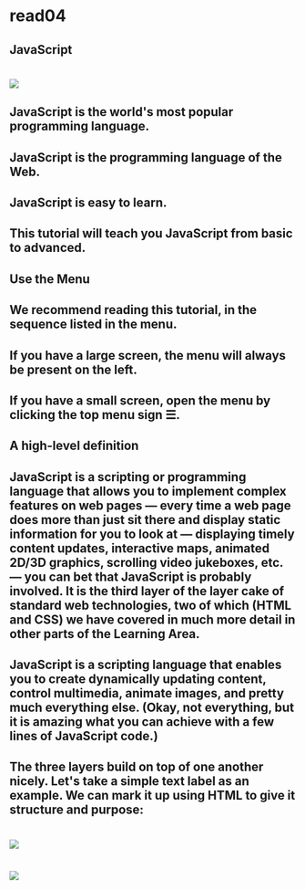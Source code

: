 # read04
## JavaScript
# ![](https://4.bp.blogspot.com/-PQHNOWFNS9o/XAkNsyPerCI/AAAAAAAALks/ONXxkKH3lRwskA3cfiqPa-cGKlt8u-l6wCLcBGAs/w1200-h630-p-k-no-nu/javascript.jpg)
## JavaScript is the world's most popular programming language.

## JavaScript is the programming language of the Web.

## JavaScript is easy to learn.

## This tutorial will teach you JavaScript from basic to advanced.
## Use the Menu
## We recommend reading this tutorial, in the sequence listed in the menu.

## If you have a large screen, the menu will always be present on the left.

## If you have a small screen, open the menu by clicking the top menu sign ☰.
## A high-level definition
## JavaScript is a scripting or programming language that allows you to implement complex features on web pages — every time a web page does more than just sit there and display static information for you to look at — displaying timely content updates, interactive maps, animated 2D/3D graphics, scrolling video jukeboxes, etc. — you can bet that JavaScript is probably involved. It is the third layer of the layer cake of standard web technologies, two of which (HTML and CSS) we have covered in much more detail in other parts of the Learning Area.
## JavaScript is a scripting language that enables you to create dynamically updating content, control multimedia, animate images, and pretty much everything else. (Okay, not everything, but it is amazing what you can achieve with a few lines of JavaScript code.)
## The three layers build on top of one another nicely. Let's take a simple text label as an example. We can mark it up using HTML to give it structure and purpose:
# ![](https://www.deepcrawl.com/wp-content/uploads/2019/07/javascript-example-martin-splitt.png)
# ![](https://res.cloudinary.com/practicaldev/image/fetch/s--_pyWGSyD--/c_imagga_scale,f_auto,fl_progressive,h_420,q_auto,w_1000/https://thepracticaldev.s3.amazonaws.com/i/w9u60357jk4ozdho7urq.jpg)
